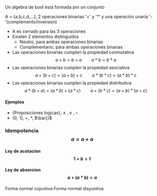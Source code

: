 Un algebra de bool esta formada por un conjunto

A = {a,b,c,d,...}, 2 operaciones binarias '+' y '*' y una operación unaria '-'(complemento/inversion)

- A es cerrado para las 3 operaciones
- Existen 2 elementos distinguidos 
	- Neutro, para ambas operaciones binarias
	- Complementario, para ambas operaciones binarias
- Las operaciones binarias cumplen la propiedad conmutativa$$a+b =b+a\qquad a*b = b*a$$
- Las operaciones binarias cumplen la propiedad asociativa$$a+(b+c)=(a+b)+c\qquad a*(b*c)=(a*b)*c$$
- Las operaciones binarias cumplen la propiedad distributiva$$a*(b+a)=(a*b)+(a*c)\qquad a+(b*c)=(a+b)*(a+c)$$

#### Ejemplos
- {Proposiciones logicas}, $\wedge\ ,\vee\ ,\neg$
- {0, 1}, +, $*$, $\bar{}$


### Idempotencia $$a = a + a$$
#### Ley de acotacion$$1+b = 1$$
#### Ley de absorcion$$a+(a*b)=a$$

Forma normal cojuntiva
Forma normal disyuntiva